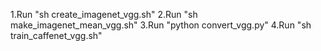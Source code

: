 1.Run "sh create_imagenet_vgg.sh"
2.Run "sh make_imagenet_mean_vgg.sh"
3.Run "python convert_vgg.py"
4.Run "sh train_caffenet_vgg.sh"
